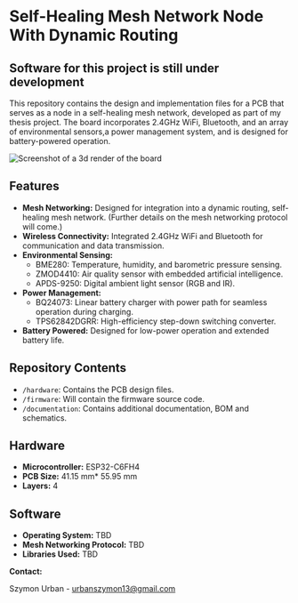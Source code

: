 # Self-Healing Mesh Network Node With Dynamic Routing

## Software for this project is still under development

This repository contains the design and implementation files for a PCB that serves as a node in a self-healing mesh network, developed as part of my thesis project. The board incorporates 2.4GHz WiFi, Bluetooth, and an array of environmental sensors,a power management system, and is designed for battery-powered operation.

![Screenshot of a 3d render of the board](https://github.com/lyraei/ion_board/blob/main/documentation/board3d_view.png)

## Features

* **Mesh Networking:** Designed for integration into a dynamic routing, self-healing mesh network. (Further details on the mesh networking protocol will come.)
* **Wireless Connectivity:**  Integrated 2.4GHz WiFi and Bluetooth for communication and data transmission.
* **Environmental Sensing:**
    * BME280: Temperature, humidity, and barometric pressure sensing.
    * ZMOD4410: Air quality sensor with embedded artificial intelligence.
    * APDS-9250: Digital ambient light sensor (RGB and IR).
* **Power Management:**
    * BQ24073: Linear battery charger with power path for seamless operation during charging.
    * TPS62842DGRR: High-efficiency step-down switching converter.
* **Battery Powered:** Designed for low-power operation and extended battery life.

## Repository Contents

* `/hardware`: Contains the PCB design files.
* `/firmware`: Will contain the firmware source code.
* `/documentation`: Contains additional documentation, BOM and schematics.

## Hardware

* **Microcontroller:** ESP32-C6FH4
* **PCB Size:** 41.15 mm* 55.95 mm
* **Layers:** 4

## Software

* **Operating System:** TBD 
* **Mesh Networking Protocol:** TBD
* **Libraries Used:** TBD

**Contact:**

Szymon Urban - urbanszymon13@gmail.com
